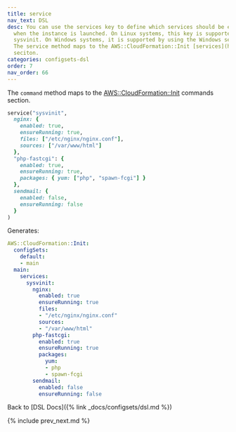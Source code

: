 ```yaml
---
title: service
nav_text: DSL
desc: You can use the services key to define which services should be enabled or disabled
  when the instance is launched. On Linux systems, this key is supported by using
  sysvinit. On Windows systems, it is supported by using the Windows service manager.
  The service method maps to the AWS::CloudFormation::Init [services](https://docs.aws.amazon.com/AWSCloudFormation/latest/UserGuide/aws-resource-init.html#aws-resource-init-services)
  seciton.
categories: configsets-dsl
order: 7
nav_order: 66
---
```


The `command` method maps to the [AWS::CloudFormation::Init](https://docs.aws.amazon.com/AWSCloudFormation/latest/UserGuide/aws-resource-init.html) commands section.


```ruby
service("sysvinit",
  nginx: {
    enabled: true,
    ensureRunning: true,
    files: ["/etc/nginx/nginx.conf"],
    sources: ["/var/www/html"]
  },
  "php-fastcgi": {
    enabled: true,
    ensureRunning: true,
    packages: { yum: ["php", "spawn-fcgi"] }
  },
  sendmail: {
    enabled: false,
    ensureRunning: false
  }
)
```

Generates:

```yaml
AWS::CloudFormation::Init:
  configSets:
    default:
    - main
  main:
    services:
      sysvinit:
        nginx:
          enabled: true
          ensureRunning: true
          files:
          - "/etc/nginx/nginx.conf"
          sources:
          - "/var/www/html"
        php-fastcgi:
          enabled: true
          ensureRunning: true
          packages:
            yum:
            - php
            - spawn-fcgi
        sendmail:
          enabled: false
          ensureRunning: false
```

Back to [DSL Docs]({% link _docs/configsets/dsl.md %})

{% include prev_next.md %}
